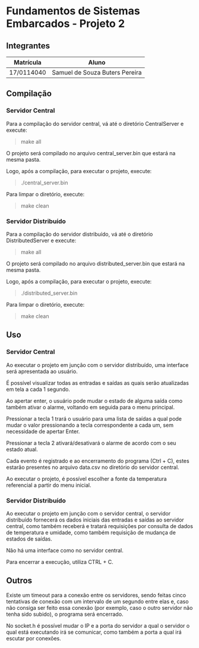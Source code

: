 # Fundamentos de Sistemas Embarcados - Projeto 2
## Integrantes
| Matrícula | Aluno |
| -- | -- |
| 17/0114040  |  Samuel de Souza Buters Pereira |

## Compilação
### Servidor Central
Para a compilação do servidor central, vá até o diretório CentralServer e execute:
> make all

O projeto será compilado no arquivo central_server.bin que estará na mesma pasta. <br>

Logo, após a compilação, para executar o projeto, execute:
> ./central_server.bin

Para limpar o diretório, execute:
> make clean

### Servidor Distribuído
Para a compilação do servidor distribuído, vá até o diretório DistributedServer e execute:
> make all

O projeto será compilado no arquivo distributed_server.bin que estará na mesma pasta. <br>

Logo, após a compilação, para executar o projeto, execute:
> ./distributed_server.bin

Para limpar o diretório, execute:
> make clean

## Uso
### Servidor Central
Ao executar o projeto em junção com o servidor distribuído, uma interface será apresentada ao usuário. <br>

É possível visualizar todas as entradas e saídas as quais serão atualizadas em tela a cada 1 segundo. <br>

Ao apertar enter, o usuário pode mudar o estado de alguma saída como também ativar o alarme, voltando em seguida para o menu principal. <br>

Pressionar a tecla 1 trará o usuário para uma lista de saídas a qual pode mudar o valor pressionando a tecla correspondente a cada um, sem necessidade de apertar Enter. <br>

Pressionar a tecla 2 ativará/desativará o alarme de acordo com o seu estado atual. <br>

Cada evento é registrado e ao encerramento do programa (Ctrl + C), estes estarão presentes no arquivo data.csv no diretório do servidor central. <br>

Ao executar o projeto, é possível escolher a fonte da temperatura referencial a partir do menu inicial. <br>

### Servidor Distribuído
Ao executar o projeto em junção com o servidor central, o servidor distribuído fornecerá os dados iniciais das entradas e saídas ao servidor central, como também receberá e tratará requisições por consulta de dados de temperatura e umidade, como também requisição de mudança de estados de saídas. <br>

Não há uma interface como no servidor central. <br>

Para encerrar a execução, utiliza CTRL + C. <br>

## Outros
Existe um timeout para a conexão entre os servidores, sendo feitas cinco tentativas de conexão com um intervalo de um segundo entre elas e, caso não consiga ser feito essa conexão (por exemplo, caso o outro servidor não tenha sido subido), o programa será encerrado. <br>

No socket.h é possível mudar o IP e a porta do servidor a qual o servidor o qual está executando irá se comunicar, como também a porta a qual irá escutar por conexões.
